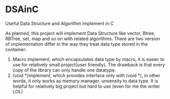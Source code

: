 # DSAinC
Useful Data Structure and Algorithm implement in C

As planned, this project will implement Data Structure like vector, Btree, RBTree, set, map and so on with related algorithms.
There are two version of implementation differ in the way they treat data type stored in the container:
1. Macro implement, which encapsulates data type by macro, it is easier to use for relatively small project(user friendly). The drawback is that every copy of the library can only handle one datatype. 
2. (void *)implement, which provides interface only with (void *), in other words, it only works as memory manager, unsensity to data type. It is helpful for relatively big project but hard to use (even for me the writer LOL)

